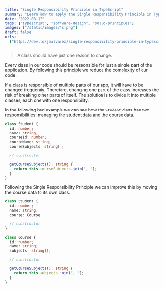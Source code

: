 ```yaml
---
title: "Single Responsibility Principle in TypeScript"
summary: "Learn how to apply the Single Responsibility Principle in TypeScript."
date: "2022-08-17"
tags: ["typescript", "software-design", "solid-principles"]
images: ["/static/images/ts.png"]
draft: false
urls:
  ["https://dev.to/jmalvarez/single-responsibility-principle-in-typescript-859"]
---
```


> A class should have just one reason to change.

Every class in our code should be responsible for just a single part of the application. By following this principle we reduce the complexity of our code.

If a class is responsible of multiple parts of our app, it will have to be changed frequently. Therefore, changing one part of the class increases the risk of breaking other parts of itself. The solution is to divide it into multiple classes, each one with one responsibility.

In the following bad example we can see how the `Student` class has two responsibilities: managing the student data and the course data.

```ts showLineNumbers
class Student {
  id: number;
  name: string;
  courseId: number;
  courseName: string;
  courseSubjects: string[];

  // constructor

  getCourseSubjects(): string {
    return this.courseSubjects.join(", ");
  }
}
```

Following the Single Responsibility Principle we can improve this by moving the course data to its own class.

```ts showLineNumbers
class Student {
  id: number;
  name: string;
  course: Course;

  // constructor
}

class Course {
  id: number;
  name: string;
  subjects: string[];

  // constructor

  getCourseSubjects(): string {
    return this.subjects.join(", ");
  }
}
```
